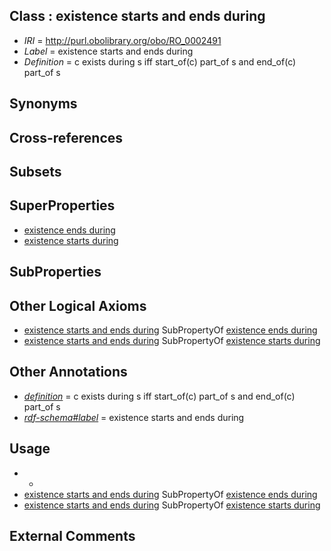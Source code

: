 
## Class : existence starts and ends during

 * *IRI* = http://purl.obolibrary.org/obo/RO_0002491
 * *Label* = existence starts and ends during
 * *Definition* = c exists during s iff start_of(c) part_of s and end_of(c) part_of s

## Synonyms


## Cross-references


## Subsets


## SuperProperties

 * [existence ends during](../../RO/92/RO_0002492.md)
 * [existence starts during](../../RO/88/RO_0002488.md)

## SubProperties


## Other Logical Axioms

 * [existence starts and ends during](../../RO/91/RO_0002491.md) SubPropertyOf [existence ends during](../../RO/92/RO_0002492.md)
 * [existence starts and ends during](../../RO/91/RO_0002491.md) SubPropertyOf [existence starts during](../../RO/88/RO_0002488.md)

## Other Annotations

 * *[definition](../../IAO/15/IAO_0000115.md)* = c exists during s iff start_of(c) part_of s and end_of(c) part_of s
 * *[rdf-schema#label](../../el/rdf-schema#label.md)* = existence starts and ends during

## Usage

 * -
 * [existence starts and ends during](../../RO/91/RO_0002491.md) SubPropertyOf [existence ends during](../../RO/92/RO_0002492.md)
 * [existence starts and ends during](../../RO/91/RO_0002491.md) SubPropertyOf [existence starts during](../../RO/88/RO_0002488.md)

## External Comments

